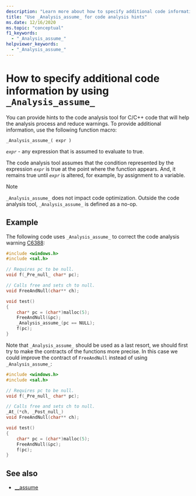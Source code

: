 ```yaml
---
description: "Learn more about how to specify additional code information by using _Analysis_assume_."
title: "Use _Analysis_assume_ for code analysis hints"
ms.date: 12/16/2020
ms.topic: "conceptual"
f1_keywords:
  - "_Analysis_assume_"
helpviewer_keywords:
  - "_Analysis_assume_"
---
```

# How to specify additional code information by using `_Analysis_assume_`

You can provide hints to the code analysis tool for C/C++ code that will help the analysis process and reduce warnings. To provide additional information, use the following function macro:

`_Analysis_assume_( expr )`

*`expr`* - any expression that is assumed to evaluate to true.

The code analysis tool assumes that the condition represented by the expression *`expr`* is true at the point where the function appears. And, it remains true until *`expr`* is altered, for example, by assignment to a variable.

> [!NOTE]
> `_Analysis_assume_` does not impact code optimization. Outside the code analysis tool, `_Analysis_assume_` is defined as a no-op.

## Example

The following code uses `_Analysis_assume_` to correct the code analysis warning [C6388](../code-quality/c6388.md):

```cpp
#include <windows.h>
#include <sal.h>

// Requires pc to be null.
void f(_Pre_null_ char* pc);

// Calls free and sets ch to null.
void FreeAndNull(char** ch);

void test()
{
    char* pc = (char*)malloc(5);
    FreeAndNull(&pc);
    _Analysis_assume_(pc == NULL);
    f(pc);
}
```

Note that `_Analysis_assume_` should be used as a last resort, we should first try to make the contracts of the functions more precise. In this case we could improve the contract of `FreeAndNull` instead of using `_Analysis_assume_`:

```cpp
#include <windows.h>
#include <sal.h>

// Requires pc to be null.
void f(_Pre_null_ char* pc);

// Calls free and sets ch to null.
_At_(*ch, _Post_null_)
void FreeAndNull(char** ch);

void test()
{
    char* pc = (char*)malloc(5);
    FreeAndNull(&pc);
    f(pc);
}
```

## See also

- [__assume](../intrinsics/assume.md)
